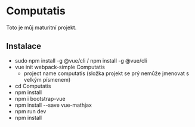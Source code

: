 Computatis
==========

Toto je můj maturitní projekt.

Instalace
---------
 - sudo npm install -g @vue/cli / npm install -g @vue/cli
 - vue init webpack-simple Computatis
	- project name computatis (složka projekt se prý nemůže jmenovat s velkým písmenem)
 - cd Computatis
 - npm install
 - npm i bootstrap-vue
 - npm install --save vue-mathjax
 - npm run dev
 - npm install
